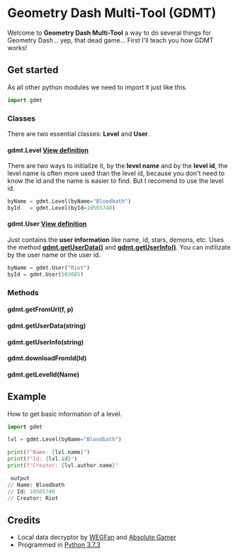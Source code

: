 # Geometry Dash Multi-Tool (GDMT)

Welcome to **Geometry Dash Multi-Tool** a way to do several things for Geometry Dash... yep, that dead game...
First I'll teach you how GDMT works!

## Get started
As all other python modules we need to import it just like this.
```python
import gdmt
```
### Classes
There are two essential classes: **Level** and **User**.
#### **gdmt.Level** [View definition](https://github.com/Bubbr/gd-tool/blob/5f13d2b1d8e95834309fc67da52fc49db34a9803/gdmt.py#L29)
There are two ways to initialize it, by the **level name** and by the **level id**, the level name is often more used than the level id, because you don't need to know the id and the name is easier to find. But I recomend to use the level id.
```python
byName = gdmt.Level(byName="Bloodbath")
byId   = gdmt.Level(byId=10565740)
```
#### **gdmt.User** [View definition](https://github.com/Bubbr/gd-tool/blob/983997b675cc8f7a72bc3c71c5a8c34a99658b3f/gdmt.py#L55)
Just contains the **user information** like name, id, stars, demons, etc. Uses the method [**gdmt.getUserData()**](#gdmtgetuserdatastring) and [**gdmt.getUserInfo()**](#gdmtgetuserinfostring). You can initilizate by the user name or the  user id.
```python
byName = gdmt.User("Riot")
byId = gdmt.User(503085)
```

### Methods
#### **gdmt.getFromUrl(f, p)**
#### **gdmt.getUserData(string)**
#### **gdmt.getUserInfo(string)**
#### **gdmt.downloadFromId(Id)**
#### **gdmt.getLevelId(Name)**

## Example
How to get basic information of a level.
```python
import gdmt

lvl = gdmt.Level(byName="Bloodbath")

print(f"Name: {lvl.name}")
print(f"Id: {lvl.id}")
print(f"Creator: {lvl.author.name}"

 output
// Name: Bloodbath
// Id: 10565740
// Creator: Riot
```

## Credits
- Local data decryptor by [WEGFan](https://github.com/WEGFan/Geometry-Dash-Savefile-Editor) and [Absolute Gamer](https://pastebin.com/JakxXUVG)
- Programmed in [Python 3.7.3](https://www.python.org/)
